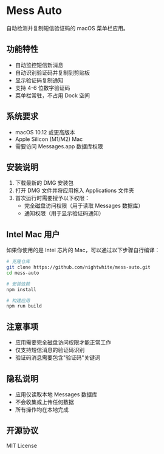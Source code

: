 # Mess Auto

自动检测并复制短信验证码的 macOS 菜单栏应用。

## 功能特性

- 自动监控短信新消息
- 自动识别验证码并复制到剪贴板
- 显示验证码复制通知
- 支持 4-6 位数字验证码
- 菜单栏常驻，不占用 Dock 空间

## 系统要求

- macOS 10.12 或更高版本
- Apple Silicon (M1/M2) Mac
- 需要访问 Messages.app 数据库权限

## 安装说明

1. 下载最新的 DMG 安装包
2. 打开 DMG 文件并将应用拖入 Applications 文件夹
3. 首次运行时需要授予以下权限：
   - 完全磁盘访问权限（用于读取 Messages 数据库）
   - 通知权限（用于显示验证码通知）

## Intel Mac 用户

如果你使用的是 Intel 芯片的 Mac，可以通过以下步骤自行编译：

```bash
# 克隆仓库
git clone https://github.com/nightwhite/mess-auto.git
cd mess-auto

# 安装依赖
npm install

# 构建应用
npm run build
```

## 注意事项

- 应用需要完全磁盘访问权限才能正常工作
- 仅支持短信消息的验证码识别
- 验证码消息需要包含"验证码"关键词

## 隐私说明

- 应用仅读取本地 Messages 数据库
- 不会收集或上传任何数据
- 所有操作均在本地完成

## 开源协议

MIT License
